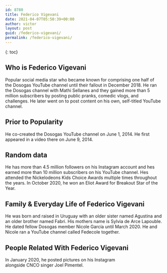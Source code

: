 ```yaml
---
id: 8780
title: Federico Vigevani
date: 2021-04-07T05:50:39+00:00
author: victor
layout: post
guid: /federico-vigevani/
permalink: /federico-vigevani/
---
```



{: toc}


## Who is Federico Vigevani



Popular social media star who became known for comprising one half of the Dosogas YouTube channel until their fallout in December 2018. He ran the Dosogas channel with Mathi Sellanes and they gained more than 5 million subscribers by posting public pranks, comedic vlogs, and challenges. He later went on to post content on his own, self-titled YouTube channel. 

                
                
                
## Prior to Popularity



He co-created the Dosogas YouTube channel on June 1, 2014. He first appeared in a video there on June 9, 2014.

                
                
                
## Random data



He has more than 4.5 million followers on his Instagram account and hes earned more than 10 million subscribers on his YouTube channel. Hes attended the Nickelodeons Kids Choice Awards multiple times throughout the years. In October 2020, he won an Eliot Award for Breakout Star of the Year. 

                
                
                
## Family & Everyday Life of Federico Vigevani



He was born and raised in Uruguay with an older sister named Agustina and an older brother named Fabri. His mothers name is Sylvia de Arce Lapouble. He dated fellow Dosogas member Nicole García until March 2020. He and Nicole ran a YouTube channel called Fedecole together. 

                
                
                
## People Related With Federico Vigevani



In January 2020, he posted pictures on his Instagram alongside CNCO singer Joel Pimentel.

                
              
            
          
          
          